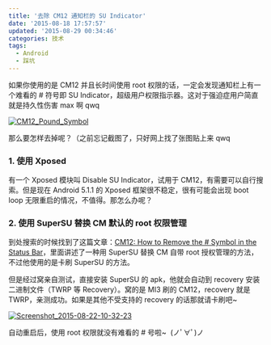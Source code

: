 ```yaml
---
title: '去除 CM12 通知栏的 SU Indicator'
date: '2015-08-18 17:57:57'
updated: '2015-08-29 00:34:46'
categories: 技术
tags:
  - Android
  - 踩坑
---
```


如果你使用的是 CM12 并且长时间使用 root 权限的话，一定会发现通知栏上有一个难看的 # 符号即 SU Indicator，超级用户权限指示器。这对于强迫症用户简直就是持久性伤害 max 啊 qwq

[![CM12_Pound_Symbol](https://img.prin.studio/images/2015/08/2015-08-22_02-21-53.png)](https://img.prin.studio/images/2015/08/2015-08-22_02-21-53.png)

那么要怎样去掉呢？（之前忘记截图了，只好网上找了张图贴上来 qwq

### 1. 使用 Xposed

有一个 Xposed 模块叫 Disable SU Indicator，试用于 CM12，有需要可以自行搜索。但是现在 Android 5.1.1 的 Xposed 框架很不稳定，很有可能会出现 boot loop 无限重启的情况，不值得。那怎么办呢？

### 2. 使用 SuperSU 替换 CM 默认的 root 权限管理

到处搜索的时候找到了这篇文章：[CM12: How to Remove the # Symbol in the Status Bar](http://www.androidexplained.com/cm12-remove-pound-symbol-status-bar/)，里面讲述了一种用 SuperSU 替换 CM 自带 root 授权管理的方法，不过他使用的是卡刷 SuperSU 的方法。

但是经过窝亲自测试，直接安装 SuperSU 的 apk，他就会自动到 recovery 安装二进制文件（TWRP 等 Recovery）。窝的是 MI3 刷的 CM12，recovery 就是 TWRP，亲测成功。如果是其他不受支持的 recovery 的话那就请卡刷吧~

[![Screenshot_2015-08-22-10-32-23](https://img.prin.studio/images/2015/08/2015-08-22_02-39-53.png)](https://img.prin.studio/images/2015/08/2015-08-22_02-39-53.png)

自动重启后，使用 root 权限就没有难看的 # 号啦~  (ノﾟ∀ﾟ)ノ



